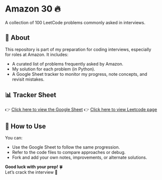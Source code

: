 # Amazon 30 🔥

A collection of 100 LeetCode problems commonly asked in interviews.

## 📌 About

This repository is part of my preparation for coding interviews, especially for roles at Amazon. It includes:
- A curated list of problems frequently asked by Amazon.
- My solution for each problem (in Python).
- A Google Sheet tracker to monitor my progress, note concepts, and revisit mistakes.

## 📊 Tracker Sheet

👉 [Click here to view the Google Sheet](https://docs.google.com/spreadsheets/d/1eql5Qt0f9DUQ1YhcTu0km3SQFda-A8l-mKQawx16mjM/edit?usp=sharing)
👉 [Click here to view Leetcode page](https://leetcode.com/problem-list/7p5x763/)

## 🚀 How to Use
You can:
- Use the Google Sheet to follow the same progression.
- Refer to the code files to compare approaches or debug.
- Fork and add your own notes, improvements, or alternate solutions.

**Good luck with your prep!** 🍀  
Let’s crack the interview 💪
